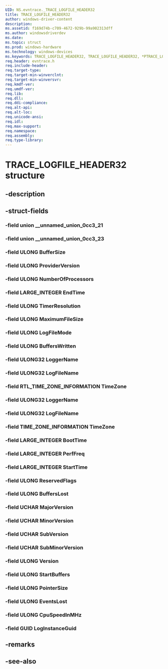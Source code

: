 ```yaml
---
UID: NS.evntrace._TRACE_LOGFILE_HEADER32
title: TRACE_LOGFILE_HEADER32
author: windows-driver-content
description: 
ms.assetid: f169d74b-c709-4672-929b-99a902313dff
ms.author: windowsdriverdev
ms.date: 
ms.topic: struct
ms.prod: windows-hardware
ms.technology: windows-devices
ms.keywords: TRACE_LOGFILE_HEADER32, TRACE_LOGFILE_HEADER32, *PTRACE_LOGFILE_HEADER32
req.header: evntrace.h
req.include-header:
req.target-type:
req.target-min-winverclnt:
req.target-min-winversvr:
req.kmdf-ver:
req.umdf-ver:
req.lib:
req.dll:
req.ddi-compliance:
req.alt-api:
req.alt-loc:
req.unicode-ansi:
req.idl:
req.max-support:
req.namespace:
req.assembly:
req.type-library:
---
```


# TRACE_LOGFILE_HEADER32 structure

## -description



## -struct-fields

### -field union __unnamed_union_0cc3_21			
 	
### -field union __unnamed_union_0cc3_23			
 	
### -field ULONG BufferSize			
 	
### -field ULONG ProviderVersion			
 	
### -field ULONG NumberOfProcessors			
 	
### -field LARGE_INTEGER EndTime			
 	
### -field ULONG TimerResolution			
 	
### -field ULONG MaximumFileSize			
 	
### -field ULONG LogFileMode			
 	
### -field ULONG BuffersWritten			
 	
### -field ULONG32 LoggerName			
 	
### -field ULONG32 LogFileName			
 	
### -field RTL_TIME_ZONE_INFORMATION TimeZone			
 	
### -field ULONG32 LoggerName			
 	
### -field ULONG32 LogFileName			
 	
### -field TIME_ZONE_INFORMATION TimeZone			
 	
### -field LARGE_INTEGER BootTime			
 	
### -field LARGE_INTEGER PerfFreq			
 	
### -field LARGE_INTEGER StartTime			
 	
### -field ULONG ReservedFlags			
 	
### -field ULONG BuffersLost			
 	
### -field UCHAR MajorVersion			
 	
### -field UCHAR MinorVersion			
 	
### -field UCHAR SubVersion			
 	
### -field UCHAR SubMinorVersion			
 	
### -field ULONG Version			
 	
### -field ULONG StartBuffers			
 	
### -field ULONG PointerSize			
 	
### -field ULONG EventsLost			
 	
### -field ULONG CpuSpeedInMHz			
 	
### -field GUID LogInstanceGuid			
 	
## -remarks

## -see-also